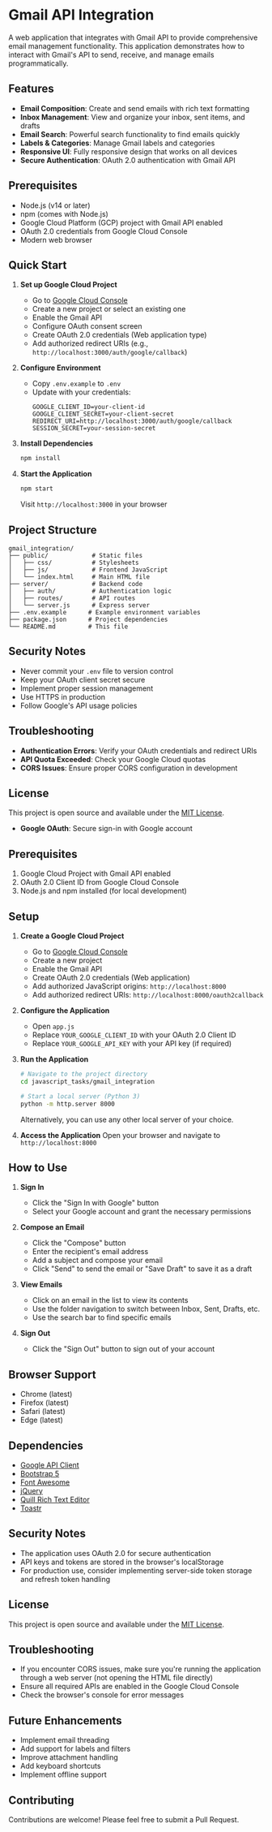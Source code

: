 # Gmail API Integration

A web application that integrates with Gmail API to provide comprehensive email management functionality. This application demonstrates how to interact with Gmail's API to send, receive, and manage emails programmatically.

## Features

- **Email Composition**: Create and send emails with rich text formatting
- **Inbox Management**: View and organize your inbox, sent items, and drafts
- **Email Search**: Powerful search functionality to find emails quickly
- **Labels & Categories**: Manage Gmail labels and categories
- **Responsive UI**: Fully responsive design that works on all devices
- **Secure Authentication**: OAuth 2.0 authentication with Gmail API

## Prerequisites

- Node.js (v14 or later)
- npm (comes with Node.js)
- Google Cloud Platform (GCP) project with Gmail API enabled
- OAuth 2.0 credentials from Google Cloud Console
- Modern web browser

## Quick Start

1. **Set up Google Cloud Project**
   - Go to [Google Cloud Console](https://console.cloud.google.com/)
   - Create a new project or select an existing one
   - Enable the Gmail API
   - Configure OAuth consent screen
   - Create OAuth 2.0 credentials (Web application type)
   - Add authorized redirect URIs (e.g., `http://localhost:3000/auth/google/callback`)

2. **Configure Environment**
   - Copy `.env.example` to `.env`
   - Update with your credentials:
     ```
     GOOGLE_CLIENT_ID=your-client-id
     GOOGLE_CLIENT_SECRET=your-client-secret
     REDIRECT_URI=http://localhost:3000/auth/google/callback
     SESSION_SECRET=your-session-secret
     ```

3. **Install Dependencies**
   ```bash
   npm install
   ```

4. **Start the Application**
   ```bash
   npm start
   ```
   Visit `http://localhost:3000` in your browser

## Project Structure

```
gmail_integration/
├── public/            # Static files
│   ├── css/           # Stylesheets
│   ├── js/            # Frontend JavaScript
│   └── index.html     # Main HTML file
├── server/            # Backend code
│   ├── auth/          # Authentication logic
│   ├── routes/        # API routes
│   └── server.js      # Express server
├── .env.example      # Example environment variables
├── package.json      # Project dependencies
└── README.md         # This file
```

## Security Notes

- Never commit your `.env` file to version control
- Keep your OAuth client secret secure
- Implement proper session management
- Use HTTPS in production
- Follow Google's API usage policies

## Troubleshooting

- **Authentication Errors**: Verify your OAuth credentials and redirect URIs
- **API Quota Exceeded**: Check your Google Cloud quotas
- **CORS Issues**: Ensure proper CORS configuration in development

## License

This project is open source and available under the [MIT License](LICENSE).
- **Google OAuth**: Secure sign-in with Google account

## Prerequisites

1. Google Cloud Project with Gmail API enabled
2. OAuth 2.0 Client ID from Google Cloud Console
3. Node.js and npm installed (for local development)

## Setup

1. **Create a Google Cloud Project**
   - Go to [Google Cloud Console](https://console.cloud.google.com/)
   - Create a new project
   - Enable the Gmail API
   - Create OAuth 2.0 credentials (Web application)
   - Add authorized JavaScript origins: `http://localhost:8000`
   - Add authorized redirect URIs: `http://localhost:8000/oauth2callback`

2. **Configure the Application**
   - Open `app.js`
   - Replace `YOUR_GOOGLE_CLIENT_ID` with your OAuth 2.0 Client ID
   - Replace `YOUR_GOOGLE_API_KEY` with your API key (if required)

3. **Run the Application**
   ```bash
   # Navigate to the project directory
   cd javascript_tasks/gmail_integration
   
   # Start a local server (Python 3)
   python -m http.server 8000
   ```
   
   Alternatively, you can use any other local server of your choice.

4. **Access the Application**
   Open your browser and navigate to `http://localhost:8000`

## How to Use

1. **Sign In**
   - Click the "Sign In with Google" button
   - Select your Google account and grant the necessary permissions

2. **Compose an Email**
   - Click the "Compose" button
   - Enter the recipient's email address
   - Add a subject and compose your email
   - Click "Send" to send the email or "Save Draft" to save it as a draft

3. **View Emails**
   - Click on an email in the list to view its contents
   - Use the folder navigation to switch between Inbox, Sent, Drafts, etc.
   - Use the search bar to find specific emails

4. **Sign Out**
   - Click the "Sign Out" button to sign out of your account

## Browser Support

- Chrome (latest)
- Firefox (latest)
- Safari (latest)
- Edge (latest)

## Dependencies

- [Google API Client](https://developers.google.com/api-client-library)
- [Bootstrap 5](https://getbootstrap.com/)
- [Font Awesome](https://fontawesome.com/)
- [jQuery](https://jquery.com/)
- [Quill Rich Text Editor](https://quilljs.com/)
- [Toastr](https://github.com/CodeSeven/toastr)

## Security Notes

- The application uses OAuth 2.0 for secure authentication
- API keys and tokens are stored in the browser's localStorage
- For production use, consider implementing server-side token storage and refresh token handling

## License

This project is open source and available under the [MIT License](LICENSE).

## Troubleshooting

- If you encounter CORS issues, make sure you're running the application through a web server (not opening the HTML file directly)
- Ensure all required APIs are enabled in the Google Cloud Console
- Check the browser's console for error messages

## Future Enhancements

- Implement email threading
- Add support for labels and filters
- Improve attachment handling
- Add keyboard shortcuts
- Implement offline support

## Contributing

Contributions are welcome! Please feel free to submit a Pull Request.
